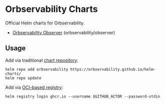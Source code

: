 # Orbservability Charts

Official Helm charts for Orbservability.

- [Orbservability Observer](./charts/observer) (orbservability/observer)

## Usage

Add via traditional [chart repository](https://helm.sh/docs/topics/chart_repository/):

```shell
helm repo add orbservability https://orbservability.github.io/helm-charts/
helm repo update
```

Add via [OCI-based registry](https://helm.sh/docs/topics/registries/):

```shell
helm registry login ghcr.io --username $GITHUB_ACTOR --password-stdin
```
